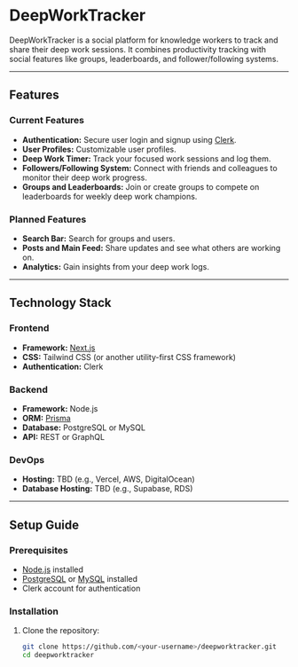 # DeepWorkTracker

DeepWorkTracker is a social platform for knowledge workers to track and share their deep work sessions. It combines productivity tracking with social features like groups, leaderboards, and follower/following systems.

---

## Features

### Current Features

- **Authentication:** Secure user login and signup using [Clerk](https://clerk.dev/).
- **User Profiles:** Customizable user profiles.
- **Deep Work Timer:** Track your focused work sessions and log them.
- **Followers/Following System:** Connect with friends and colleagues to monitor their deep work progress.
- **Groups and Leaderboards:** Join or create groups to compete on leaderboards for weekly deep work champions.

### Planned Features

- **Search Bar:** Search for groups and users.
- **Posts and Main Feed:** Share updates and see what others are working on.
- **Analytics:** Gain insights from your deep work logs.

---

## Technology Stack

### Frontend

- **Framework:** [Next.js](https://nextjs.org/)
- **CSS:** Tailwind CSS (or another utility-first CSS framework)
- **Authentication:** Clerk

### Backend

- **Framework:** Node.js
- **ORM:** [Prisma](https://www.prisma.io/)
- **Database:** PostgreSQL or MySQL
- **API:** REST or GraphQL

### DevOps

- **Hosting:** TBD (e.g., Vercel, AWS, DigitalOcean)
- **Database Hosting:** TBD (e.g., Supabase, RDS)

---

## Setup Guide

### Prerequisites

- [Node.js](https://nodejs.org/) installed
- [PostgreSQL](https://www.postgresql.org/) or [MySQL](https://www.mysql.com/) installed
- Clerk account for authentication

### Installation

1. Clone the repository:
   ```bash
   git clone https://github.com/<your-username>/deepworktracker.git
   cd deepworktracker
   ```
